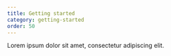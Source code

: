 ```yaml
---
title: Getting started
category: getting-started
order: 50
---
```

Lorem ipsum dolor sit amet, consectetur adipiscing elit.